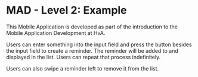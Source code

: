 # MAD - Level 2: Example

This Mobile Application is developed as part of the introduction to the Mobile Application Development at HvA.

Users can enter something into the input field and press the button besides the input field to create a reminder.
The reminder will be added to and displayed in the list. Users can repeat that process indefinitely.

Users can also swipe a reminder left to remove it from the list.
